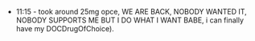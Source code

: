 * 11:15 - took around 25mg opce, WE ARE BACK, NOBODY WANTED IT, NOBODY SUPPORTS ME BUT I DO WHAT I WANT BABE, i can finally have my DOCDrugOfChoice).